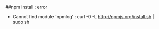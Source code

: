##npm install : error
  - Cannot find module 'npmlog'
      : curl -0 -L http://npmjs.org/install.sh | sudo sh
